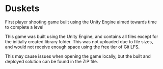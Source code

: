 # Duskets
First player shooting game built using the Unity Engine aimed towards time to complete a level

This game was built using the Unity Engine, and contains all files except for the initially created library folder.
This was not uploaded due to file sizes, and would not receive enough space using the free tier of Git LFS.

This may cause issues when opening the game locally, but the built and deployed solution can be found in the ZIP file.
